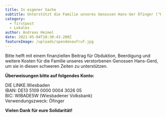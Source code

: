 ```yaml
---
title: In eigener Sache
subtitle: Unterstützt die Familie unseres Genossen Hans-Ger Öfinger ("HG")
category:
  - firstpost
  - Lokales
author: Andreas Heimel
date: 2021-05-04T18:30:43.200Z
featureImage: /uploads/spendenaufruf.jpg
---
```

Bitte helft mit einem finanziellen Beitrag für Obduktion, Beerdigung und weitere Kosten für die Familie unseres verstorbenen Genossen Hans-Gerd, um sie in diesen schweren Zeiten zu unterstützen. 

**Überweisungen bitte auf folgendes Konto:**

DIE LINKE.Wiesbaden\
IBAN: DE13 5109 0000 0004 3026 05\
BIC: WIBADE5W (Wiesbadener Volksbank)\
Verwendungszweck: Öfinger

**Vielen Dank für eure Solidarität!**